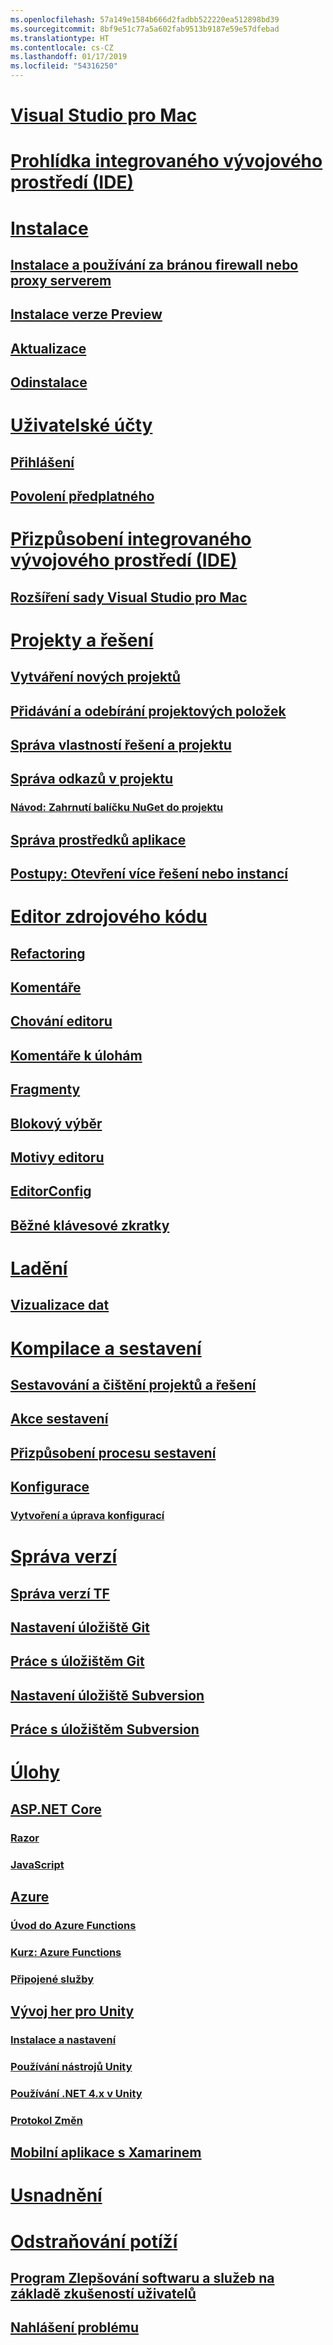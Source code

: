 ```yaml
---
ms.openlocfilehash: 57a149e1584b666d2fadbb522220ea512898bd39
ms.sourcegitcommit: 8bf9e51c77a5a602fab9513b9187e59e57dfebad
ms.translationtype: HT
ms.contentlocale: cs-CZ
ms.lasthandoff: 01/17/2019
ms.locfileid: "54316250"
---
```

# [Visual Studio pro Mac](/visualstudio/mac/)
# [Prohlídka integrovaného vývojového prostředí (IDE)](ide-tour.md)

# [Instalace](installation.md)
## [Instalace a používání za bránou firewall nebo proxy serverem](/visualstudio/mac/install-behind-a-firewall-or-proxy-server)
## [Instalace verze Preview](/visualstudio/mac/install-preview)
## [Aktualizace](/visualstudio/mac/update)
## [Odinstalace](/visualstudio/mac/uninstall)


# [Uživatelské účty](/visualstudio/mac/user-accounts)
## [Přihlášení](/visualstudio/mac/signing-in)
## [Povolení předplatného](/visualstudio/mac/activation)

# [Přizpůsobení integrovaného vývojového prostředí (IDE)](/visualstudio/mac/customizing-the-ide)
## [Rozšíření sady Visual Studio pro Mac](/visualstudio/mac/extending-visual-studio-mac)


# [Projekty a řešení](/visualstudio/mac/projects-and-solutions)
## [Vytváření nových projektů](/visualstudio/mac/create-new-projects)
## [Přidávání a odebírání projektových položek](/visualstudio/mac/add-and-remove-project-items)
## [Správa vlastností řešení a projektu](/visualstudio/mac/managing-solutions-and-project-properties)
## [Správa odkazů v projektu](/visualstudio/mac/managing-references-in-a-project)
### [Návod: Zahrnutí balíčku NuGet do projektu](/visualstudio/mac/nuget-walkthrough)
## [Správa prostředků aplikace](/visualstudio/mac/managing-app-resources)
## [Postupy: Otevření více řešení nebo instancí](/visualstudio/mac/open-multiple-solutions)

# [Editor zdrojového kódu](/visualstudio/mac/source-editor)
## [Refactoring](/visualstudio/mac/refactoring)
## [Komentáře](/visualstudio/mac/comments)
## [Chování editoru](/visualstudio/mac/editor-behavior)
## [Komentáře k úlohám](/visualstudio/mac/task-comments)
## [Fragmenty](/visualstudio/mac/snippets)
## [Blokový výběr](/visualstudio/mac/block-selection)
## [Motivy editoru](/visualstudio/mac/editor-themes)
## [EditorConfig](/visualstudio/mac/editorconfig)
## [Běžné klávesové zkratky](/visualstudio/mac/keyboard-shortcuts)

# [Ladění](/visualstudio/mac/debugging)
## [Vizualizace dat](/visualstudio/mac/data-visualizations)

# [Kompilace a sestavení](/visualstudio/mac/compiling-and-building)
## [Sestavování a čištění projektů a řešení](/visualstudio/mac/building-and-cleaning-projects-and-solutions)
## [Akce sestavení](/visualstudio/mac/build-actions)
## [Přizpůsobení procesu sestavení](/visualstudio/mac/customizing-build-system)
## [Konfigurace](/visualstudio/mac/configurations)
### [Vytvoření a úprava konfigurací](/visualstudio/mac/create-and-edit-configurations)

# [Správa verzí](/visualstudio/mac/version-control)
## [Správa verzí TF](/visualstudio/mac/tf-version-control)
## [Nastavení úložiště Git](/visualstudio/mac/set-up-git-repository)
## [Práce s úložištěm Git](/visualstudio/mac/working-with-git)
## [Nastavení úložiště Subversion](/visualstudio/mac/set-up-subversion-repository)
## [Práce s úložištěm Subversion](/visualstudio/mac/working-with-subversion)

# [Úlohy](/visualstudio/mac/workloads)
## [ASP.NET Core](/visualstudio/mac/asp-net-core)
### [Razor](/visualstudio/mac/razor)
### [JavaScript](/visualstudio/mac/javascript)
## [Azure](/visualstudio/mac/azure-workload)
### [Úvod do Azure Functions](/visualstudio/mac/azure-functions)
### [Kurz: Azure Functions](/visualstudio/mac/azure-functions-lab)
### [Připojené služby](/visualstudio/mac/connected-services)
## [Vývoj her pro Unity](/visualstudio/mac/unity-tools)
### [Instalace a nastavení](/visualstudio/mac/setup-vsmac-tools-unity)
### [Používání nástrojů Unity](/visualstudio/mac/using-vsmac-tools-unity)
### [Používání .NET 4.x v Unity](/visualstudio/mac//visualstudio/cross-platform/unity-scripting-upgrade/?context=visualstudio/mac/context)
### [Protokol Změn](/visualstudio/mac//visualstudio/cross-platform/change-log-visual-studio-tools-for-unity-mac/?context=visualstudio/mac/context)
## [Mobilní aplikace s Xamarinem](/xamarin/)

# [Usnadnění](/visualstudio/mac/accessibility)

# [Odstraňování potíží](/visualstudio/mac/troubleshooting)
## [Program Zlepšování softwaru a služeb na základě zkušeností uživatelů](/visualstudio/mac/visual-studio-experience-improvement-program)
## [Nahlášení problému](/visualstudio/mac/report-a-problem)
